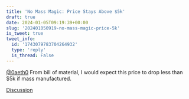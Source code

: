 ```yaml
---
title: 'No Mass Magic: Price Stays Above $5k'
draft: true
date: 2024-01-05T09:19:39+00:00
slug: '202401050919-no-mass-magic-price-5k'
is_tweet: true
tweet_info:
  id: '1743079783704264932'
  type: 'reply'
  is_thread: False
---
```




[@0aeth0](https://x.com/0aeth0) From bill of material, I would expect this price to drop less than $5k if mass manufactured.

[Discussion](https://x.com/sytelus/status/1743079783704264932)
